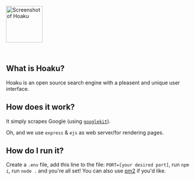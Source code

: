 <img src="https://i.ibb.co/7Vs7Wyr/Hoaku-Banner.png" alt="Screenshot of Hoaku" style="height: 100px;margin-bottom: 30px;" />

## What is Hoaku?
Hoaku is an open source search engine with a pleasent and unique user interface.

## How does it work?
It simply scrapes Google (using [`googlekit`](https://npmjs.com/package/googlekit)).

Oh, and we use `express` & `ejs` as web server/for rendering pages.

## How do I run it?
Create a `.env` file, add this line to the file: `PORT=[your desired port]`, run `npm i`,
run `node .` and you're all set! You can also use [pm2](https://npmjs.com/packages/pm2)
if you'd like.